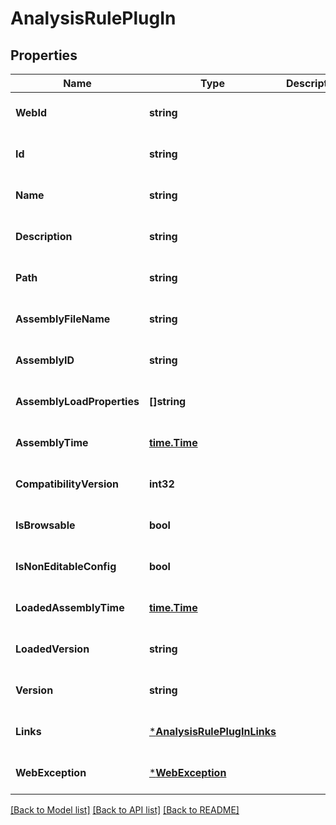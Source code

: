 # AnalysisRulePlugIn

## Properties
Name | Type | Description | Notes
------------ | ------------- | ------------- | -------------
**WebId** | **string** |  | [optional] [default to null]
**Id** | **string** |  | [optional] [default to null]
**Name** | **string** |  | [optional] [default to null]
**Description** | **string** |  | [optional] [default to null]
**Path** | **string** |  | [optional] [default to null]
**AssemblyFileName** | **string** |  | [optional] [default to null]
**AssemblyID** | **string** |  | [optional] [default to null]
**AssemblyLoadProperties** | **[]string** |  | [optional] [default to null]
**AssemblyTime** | [**time.Time**](time.Time.md) |  | [optional] [default to null]
**CompatibilityVersion** | **int32** |  | [optional] [default to null]
**IsBrowsable** | **bool** |  | [optional] [default to null]
**IsNonEditableConfig** | **bool** |  | [optional] [default to null]
**LoadedAssemblyTime** | [**time.Time**](time.Time.md) |  | [optional] [default to null]
**LoadedVersion** | **string** |  | [optional] [default to null]
**Version** | **string** |  | [optional] [default to null]
**Links** | [***AnalysisRulePlugInLinks**](AnalysisRulePlugInLinks.md) |  | [optional] [default to null]
**WebException** | [***WebException**](WebException.md) |  | [optional] [default to null]

[[Back to Model list]](../README.md#documentation-for-models) [[Back to API list]](../README.md#documentation-for-api-endpoints) [[Back to README]](../README.md)



